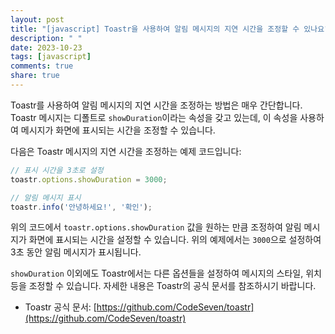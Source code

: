 ```yaml
---
layout: post
title: "[javascript] Toastr을 사용하여 알림 메시지의 지연 시간을 조정할 수 있나요?"
description: " "
date: 2023-10-23
tags: [javascript]
comments: true
share: true
---
```


Toastr를 사용하여 알림 메시지의 지연 시간을 조정하는 방법은 매우 간단합니다. Toastr 메시지는 디폴트로 `showDuration`이라는 속성을 갖고 있는데, 이 속성을 사용하여 메시지가 화면에 표시되는 시간을 조정할 수 있습니다.

다음은 Toastr 메시지의 지연 시간을 조정하는 예제 코드입니다:

```javascript
// 표시 시간을 3초로 설정
toastr.options.showDuration = 3000;

// 알림 메시지 표시
toastr.info('안녕하세요!', '확인');
```

위의 코드에서 `toastr.options.showDuration` 값을 원하는 만큼 조정하여 알림 메시지가 화면에 표시되는 시간을 설정할 수 있습니다. 위의 예제에서는 `3000`으로 설정하여 3초 동안 알림 메시지가 표시됩니다.

`showDuration` 이외에도 Toastr에서는 다른 옵션들을 설정하여 메시지의 스타일, 위치 등을 조정할 수 있습니다. 자세한 내용은 Toastr의 공식 문서를 참조하시기 바랍니다.

- Toastr 공식 문서: [https://github.com/CodeSeven/toastr](https://github.com/CodeSeven/toastr)